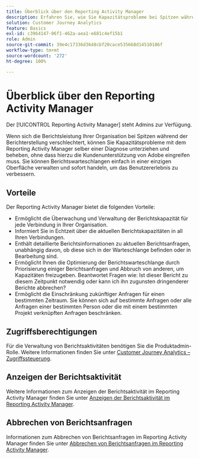 ```yaml
---
title: Überblick über den Reporting Activity Manager
description: Erfahren Sie, wie Sie Kapazitätsprobleme bei Spitzen während der Berichterstellung mit Reporting Activity Manager diagnostizieren und beheben können.
solution: Customer Journey Analytics
feature: Basics
exl-id: c3964147-06f1-462a-aea1-e681c4ef15b1
role: Admin
source-git-commit: 39e4c17336d3648cbf20cace535668d14510186f
workflow-type: tm+mt
source-wordcount: '272'
ht-degree: 100%

---
```


# Überblick über den Reporting Activity Manager

Der [!UICONTROL Reporting Activity Manager] steht Admins zur Verfügung.

Wenn sich die Berichtsleistung Ihrer Organisation bei Spitzen während der Berichterstellung verschlechtert, können Sie Kapazitätsprobleme mit dem Reporting Activity Manager selber einer Diagnose unterziehen und beheben, ohne dass hierzu die Kundenunterstützung von Adobe eingreifen muss. Sie können Berichtswarteschlangen einfach in einer einzigen Oberfläche verwalten und sofort handeln, um das Benutzererlebnis zu verbessern.

## Vorteile

Der Reporting Activity Manager bietet die folgenden Vorteile:

* Ermöglicht die Überwachung und Verwaltung der Berichtskapazität für jede Verbindung in Ihrer Organisation.
* Informiert Sie in Echtzeit über die aktuellen Berichtskapazitäten in all Ihren Verbindungen.
* Enthält detaillierte Berichtsinformationen zu aktuellen Berichtsanfragen, unabhängig davon, ob diese sich in der Warteschlange befinden oder in Bearbeitung sind.
* Ermöglicht Ihnen die Optimierung der Berichtswarteschlange durch Priorisierung einiger Berichtsanfragen und Abbruch von anderen, um Kapazitäten freizugeben. Beantwortet Fragen wie: Ist dieser Bericht zu diesem Zeitpunkt notwendig oder kann ich ihn zugunsten dringenderer Berichte abbrechen?
* Ermöglicht die Einschränkung zukünftiger Anfragen für einen bestimmten Zeitraum. Sie können sich auf bestimmte Anfragen oder alle Anfragen einer bestimmten Person oder die mit einem bestimmten Projekt verknüpften Anfragen beschränken.

## Zugriffsberechtigungen

<!-- update for CJA -->

Für die Verwaltung von Berichtsaktivitäten benötigen Sie die Produktadmin-Rolle. Weitere Informationen finden Sie unter [Customer Journey Analytics – Zugriffssteuerung](/help/technotes/access-control.md).

## Anzeigen der Berichtsaktivität

Weitere Informationen zum Anzeigen der Berichtsaktivität im Reporting Activity Manager finden Sie unter [Anzeigen der Berichtsaktivität im Reporting Activity Manager](/help/reporting-activity-manager/reporting-activity.md).

## Abbrechen von Berichtsanfragen

Informationen zum Abbrechen von Berichtsanfragen im Reporting Activity Manager finden Sie unter [Abbrechen von Berichtsanfragen im Reporting Activity Manager](/help/reporting-activity-manager/reporting-activity-cancel-requests.md).
